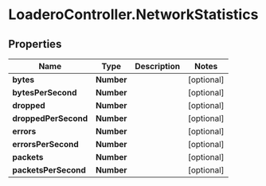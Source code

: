 # LoaderoController.NetworkStatistics

## Properties
Name | Type | Description | Notes
------------ | ------------- | ------------- | -------------
**bytes** | **Number** |  | [optional] 
**bytesPerSecond** | **Number** |  | [optional] 
**dropped** | **Number** |  | [optional] 
**droppedPerSecond** | **Number** |  | [optional] 
**errors** | **Number** |  | [optional] 
**errorsPerSecond** | **Number** |  | [optional] 
**packets** | **Number** |  | [optional] 
**packetsPerSecond** | **Number** |  | [optional] 
